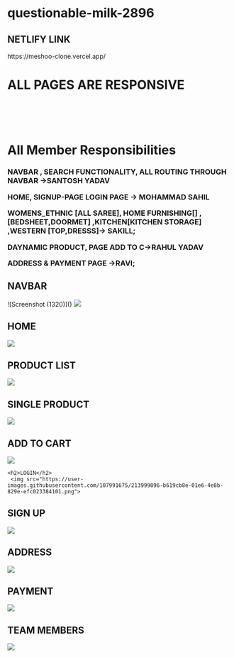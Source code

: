 # questionable-milk-2896

<h2>NETLIFY LINK</h2>
https://meshoo-clone.vercel.app/

<H1>ALL PAGES ARE RESPONSIVE <H1/>


<br/>
<h1/>All Member Responsibilities</h1>
<h3>
 NAVBAR , SEARCH FUNCTIONALITY, ALL ROUTING THROUGH NAVBAR ->SANTOSH YADAV
 
HOME, SIGNUP-PAGE LOGIN PAGE -> MOHAMMAD SAHIL

WOMENS_ETHNIC [ALL SAREE], HOME FURNISHING[] ,[BEDSHEET,DOORMET] ,KITCHEN[KITCHEN STORAGE] ,WESTERN [TOP,DRESSS]-> SAKILL;

DAYNAMIC PRODUCT, PAGE ADD TO C->RAHUL YADAV
 
ADDRESS & PAYMENT PAGE ->RAVI;

</h3>

 <h2>NAVBAR</h2>
 ![Screenshot (1320)]()
 <img src="https://user-images.githubusercontent.com/107991675/214000297-8b7ae4c9-ee25-4ca9-98a1-f3b419e31444.png">



<h2>HOME</h2>
 <img src="https://user-images.githubusercontent.com/107991675/214000343-ec9884ce-e25d-4707-a041-8809e8b00d21.png">


 
  <h2>PRODUCT LIST</h2>

 <img src="https://user-images.githubusercontent.com/107991675/213998235-f1eb5153-05ca-4754-aae7-11bbc4b1ab27.png">




 
  <h2>SINGLE PRODUCT</h2>
   <img src="https://user-images.githubusercontent.com/107991675/213998533-0fa62f1a-ebe9-4f17-9620-27206cc9e96f.png">

  
   
  <h2>ADD TO CART</h2>
   <img src="https://user-images.githubusercontent.com/107991675/213998597-2be654ef-1dd4-4faa-8e03-7325e4a8646f.png">



    <h2>LOGIN</h2>
     <img src="https://user-images.githubusercontent.com/107991675/213999096-b619cb8e-01e6-4e8b-829e-efc023384101.png">


  <h2>SIGN UP</h2>
   <img src="https://user-images.githubusercontent.com/107991675/213999277-892e0cc7-6c2b-44e9-bb4e-a17e86c0a90b.png">

  
  <h2>ADDRESS</h2>
   <img src="https://user-images.githubusercontent.com/107991675/213999394-898ef0e9-cd49-42a6-b94d-72f83919d485.png">


  
  <h2>PAYMENT</h2>
   <img src="https://user-images.githubusercontent.com/107991675/213999441-4dfb2d91-d190-4140-92f9-c096f2b69539.png">


<h2>TEAM MEMBERS</h2>
  <img src="https://user-images.githubusercontent.com/107991675/213999617-b9b7a0e5-375f-4d03-8ccb-4b0d89053a72.png">


